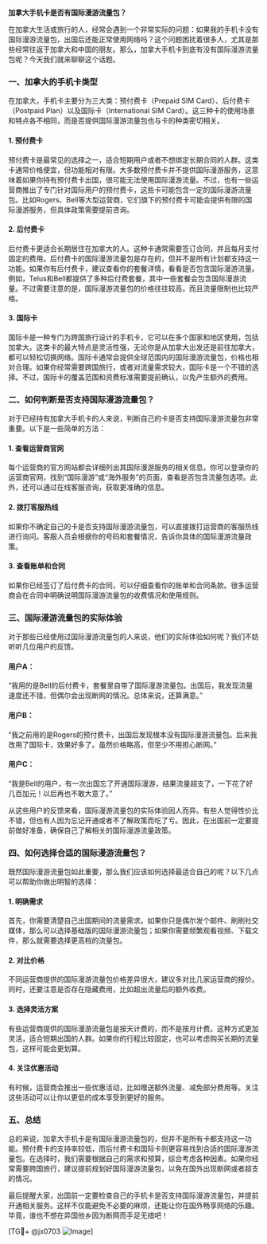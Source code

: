 **加拿大手机卡是否有国际漫游流量包？**

在加拿大生活或旅行的人，经常会遇到一个非常实际的问题：如果我的手机卡没有国际漫游流量包，出国后还能正常使用网络吗？这个问题困扰着很多人，尤其是那些经常往返于加拿大和中国的朋友。那么，加拿大手机卡到底有没有国际漫游流量包呢？今天我们就来聊聊这个话题。

### 一、加拿大的手机卡类型

在加拿大，手机卡主要分为三大类：预付费卡（Prepaid SIM Card）、后付费卡（Postpaid Plan）以及国际卡（International SIM Card）。这三种卡的使用场景和特点各不相同，而是否提供国际漫游流量包也与卡的种类密切相关。

#### 1. 预付费卡
预付费卡是最常见的选择之一，适合短期用户或者不想绑定长期合同的人群。这类卡通常价格便宜，但功能相对有限。大多数预付费卡并不提供国际漫游服务，这意味着如果你持有预付费卡出国，很可能无法使用国际漫游流量。不过，也有一些运营商推出了专门针对国际用户的预付费卡，这些卡可能包含一定的国际漫游流量包。比如Rogers、Bell等大型运营商，它们旗下的预付费卡可能会提供有限的国际漫游服务，但具体政策需要提前咨询。

#### 2. 后付费卡
后付费卡更适合长期居住在加拿大的人。这种卡通常需要签订合同，并且每月支付固定的费用。后付费卡的国际漫游流量包是存在的，但并不是所有计划都支持这一功能。如果你有后付费卡，建议查看你的套餐详情，看看是否包含国际漫游流量。例如，Telus和Bell都提供了多种后付费套餐，其中一些套餐会包含国际漫游流量。不过需要注意的是，国际漫游流量包的价格往往较高，而且流量限制也比较严格。

#### 3. 国际卡
国际卡是一种专门为跨国旅行设计的手机卡，它可以在多个国家和地区使用，包括加拿大。这类卡的最大特点是灵活性强，无论你是从加拿大出发还是前往加拿大，都可以轻松切换网络。国际卡通常会提供全球范围内的国际漫游流量包，价格也相对合理。如果你经常需要跨国旅行，或者对流量需求较大，国际卡是一个不错的选择。不过，国际卡的覆盖范围和资费标准需要提前确认，以免产生额外的费用。

### 二、如何判断是否支持国际漫游流量包？

对于已经持有加拿大手机卡的人来说，判断自己的卡是否支持国际漫游流量包非常重要。以下是一些简单的方法：

#### 1. 查看运营商官网
每个运营商的官方网站都会详细列出其国际漫游服务的相关信息。你可以登录你的运营商官网，找到“国际漫游”或“海外服务”的页面，查看是否包含流量包选项。此外，还可以通过在线客服咨询，获取更准确的信息。

#### 2. 拨打客服热线
如果你不确定自己的卡是否支持国际漫游流量包，可以直接拨打运营商的客服热线进行询问。客服人员会根据你的号码和套餐情况，告诉你具体的国际漫游流量政策。

#### 3. 查看账单和合同
如果你已经签订了后付费卡的合同，可以仔细查看你的账单和合同条款。很多运营商会在合同中明确说明国际漫游流量包的收费情况和使用规则。

### 三、国际漫游流量包的实际体验

对于那些已经使用过国际漫游流量包的人来说，他们的实际体验如何呢？我们不妨听听几位用户的反馈。

#### 用户A：
“我用的是Bell的后付费卡，套餐里自带了国际漫游流量包。出国后，我发现流量速度还不错，但偶尔会出现断网的情况。总体来说，还算满意。”

#### 用户B：
“我之前用的是Rogers的预付费卡，出国后发现根本没有国际漫游流量包。后来我改用了国际卡，效果好多了。虽然价格略高，但至少不用担心断网。”

#### 用户C：
“我是Bell的用户，有一次出国忘了开通国际漫游，结果流量超支了，一下花了好几百加元！以后再也不敢大意了。”

从这些用户的反馈来看，国际漫游流量包的实际体验因人而异。有些人觉得性价比不错，但也有人因为忘记开通或者不了解政策而吃了亏。因此，在出国前一定要提前做好准备，确保自己了解相关的国际漫游流量政策。

### 四、如何选择合适的国际漫游流量包？

既然国际漫游流量包如此重要，那么我们应该如何选择最适合自己的呢？以下几点可以帮助你做出明智的选择：

#### 1. 明确需求
首先，你需要清楚自己出国期间的流量需求。如果你只是偶尔发个邮件、刷刷社交媒体，那么可以选择基础版的国际漫游流量包；如果你需要频繁观看视频、下载文件，那么就需要选择更高档的流量包。

#### 2. 对比价格
不同运营商提供的国际漫游流量包价格差异很大，建议多对比几家运营商的报价。同时，还要注意是否存在隐藏费用，比如超出流量后的额外收费。

#### 3. 选择灵活方案
有些运营商提供的国际漫游流量包是按天计费的，而不是按月计费。这种方式更加灵活，适合短期出国的人群。如果你的行程比较固定，也可以考虑购买长期的流量包，这样可能会更划算。

#### 4. 关注优惠活动
有时候，运营商会推出一些优惠活动，比如赠送额外流量、减免部分费用等。关注这些活动可以让你以更低的成本享受到更好的服务。

### 五、总结

总的来说，加拿大手机卡是有国际漫游流量包的，但并不是所有卡都支持这一功能。预付费卡的支持率较低，而后付费卡和国际卡则更容易找到合适的国际漫游流量包。在选择时，我们需要根据自己的需求和预算，综合考虑各种因素。如果你经常需要跨国旅行，建议提前规划好国际漫游流量包，以免在国外出现断网或者超支的情况。

最后提醒大家，出国前一定要检查自己的手机卡是否支持国际漫游流量包，并提前开通相关服务。这样不仅能避免不必要的麻烦，还能让你在国外畅享网络的乐趣。毕竟，谁也不想在异国他乡因为断网而手足无措吧！

[TG💪+ @jx0703 ![Image](https://github.com/user-attachments/assets/dbca1d08-cadb-493c-b0ec-ad6f7a83f270)]